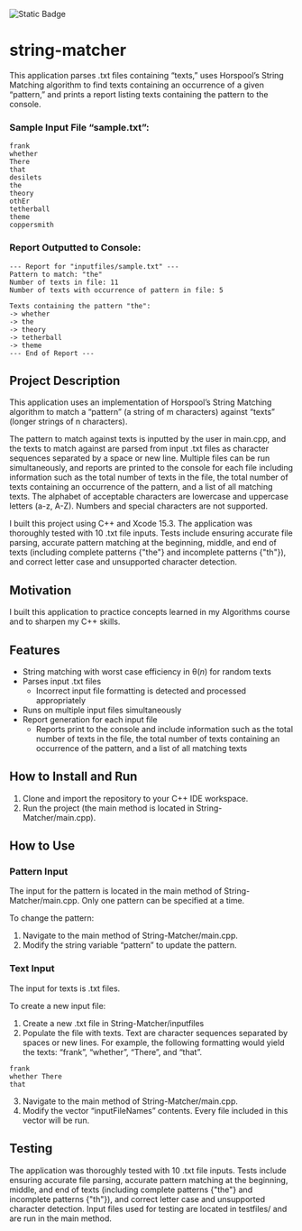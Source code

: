 ![Static Badge](https://img.shields.io/badge/License-MIT-blue)

# string-matcher

This application parses .txt files containing “texts,” uses Horspool’s String Matching algorithm to find texts containing an occurrence of a given “pattern,” and prints a report listing texts containing the pattern to the console.

### Sample Input File “sample.txt”:

```
frank
whether
There
that
desilets
the
theory
othEr
tetherball
theme
coppersmith
```

### Report Outputted to Console:

```
--- Report for "inputfiles/sample.txt" ---
Pattern to match: "the"
Number of texts in file: 11
Number of texts with occurrence of pattern in file: 5

Texts containing the pattern "the":
-> whether
-> the
-> theory
-> tetherball
-> theme
--- End of Report ---
```

## Project Description

This application uses an implementation of Horspool’s String Matching algorithm to match a “pattern” (a string of m characters) against “texts” (longer strings of n characters).

The pattern to match against texts is inputted by the user in main.cpp, and the texts to match against are parsed from input .txt files as character sequences separated by a space or new line. Multiple files can be run simultaneously, and reports are printed to the console for each file including information such as the total number of texts in the file, the total number of texts containing an occurrence of the pattern, and a list of all matching texts. The alphabet of acceptable characters are lowercase and uppercase letters (a-z, A-Z). Numbers and special characters are not supported.

I built this project using C++ and Xcode 15.3. The application was thoroughly tested with 10 .txt file inputs. Tests include ensuring accurate file parsing, accurate pattern matching at the beginning, middle, and end of texts (including complete patterns {"the"} and incomplete patterns {"th"}), and correct letter case and unsupported character detection.

## Motivation

I built this application to practice concepts learned in my Algorithms course and to sharpen my C++ skills.

## Features

-	String matching with worst case efficiency in θ(*n*) for random texts
-	Parses input .txt files
    - Incorrect input file formatting is detected and processed appropriately
-	Runs on multiple input files simultaneously
-	Report generation for each input file
    - Reports print to the console and include information such as the total number of texts in the file, the total number of texts containing an occurrence of the pattern, and a list of all matching texts

## How to Install and Run

1. Clone and import the repository to your C++ IDE workspace.
2. Run the project (the main method is located in String-Matcher/main.cpp).

## How to Use

### Pattern Input

The input for the pattern is located in the main method of String-Matcher/main.cpp. Only one pattern can be specified at a time.

To change the pattern:

1.	Navigate to the main method of String-Matcher/main.cpp.
2.	Modify the string variable “pattern” to update the pattern.

### Text Input

The input for texts is .txt files.

To create a new input file:

1.	Create a new .txt file in String-Matcher/inputfiles
2.	  Populate the file with texts. Text are character sequences separated by spaces or new lines. For example, the following formatting would yield the texts: “frank”, “whether”, “There”, and “that”.

```
frank
whether There
that
```

3.	Navigate to the main method of String-Matcher/main.cpp.
4.	Modify the vector “inputFileNames” contents. Every file included in this vector will be run.

## Testing

The application was thoroughly tested with 10 .txt file inputs. Tests include ensuring accurate file parsing, accurate pattern matching at the beginning, middle, and end of texts (including complete patterns {"the"} and incomplete patterns {"th"}), and correct letter case and unsupported character detection. Input files used for testing are located in testfiles/ and are run in the main method.

